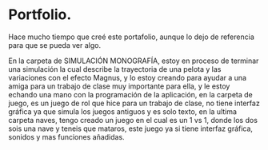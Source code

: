 # Portfolio.
Hace mucho tiempo que creé este portafolio, aunque lo dejo de referencia para que se pueda ver algo.

En la carpeta de SIMULACIÓN MONOGRAFÍA,
estoy en proceso de terminar una simulación la cual
describe la trayectoria de una pelota y las variaciones 
con el efecto Magnus,
y lo estoy creando para ayudar a una amiga para un trabajo de clase muy importante para ella,
y le estoy echando una mano con la programación de la aplicación,
en la carpeta de juego,
es un juego de rol que hice para un trabajo de clase,
no tiene interfaz gráfica ya que simula los juegos antiguos y es solo texto,
en la ultima carpeta naves,
tengo creado un juego en el cual es un 1 vs 1,
donde los dos sois una nave y teneis que mataros,
este juego ya si tiene interfaz gráfica, sonidos y mas funciones añadidas.
